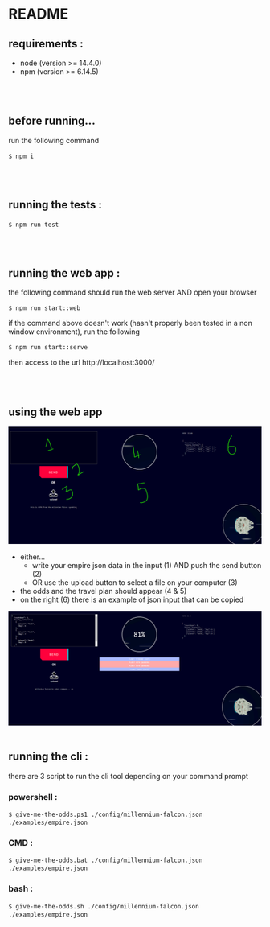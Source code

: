 # README

## requirements :
 
- node (version >= 14.4.0)
- npm (version >= 6.14.5)

<br>
<br>

## before running...

run the following command

```
$ npm i 
```

<br>
<br>

## running the tests :

```
$ npm run test 
```

<br>
<br>

## running the web app :

the following command should run the web server AND open your browser
```
$ npm run start::web
```

if the command above doesn't work (hasn't properly been tested in a non window environment), run the following
```
$ npm run start::serve
```
then access to the url http://localhost:3000/

<br>
<br>

## using the web app
<img src="docs/capture1.png">
  
  - either...
    - write your empire json data in the input (1) AND push the send button (2)
    - OR use the upload button  to select a file on your computer (3)
  - the odds and the travel plan should appear (4 & 5)
  - on the right (6) there is an example of json input that can be copied 
<img src="docs/capture2.png">

<br>
<br>

## running the cli :
there are 3 script to run the cli tool depending on your command prompt
### powershell :
```
$ give-me-the-odds.ps1 ./config/millennium-falcon.json ./examples/empire.json
```
### CMD :
```
$ give-me-the-odds.bat ./config/millennium-falcon.json ./examples/empire.json
```
### bash :
```
$ give-me-the-odds.sh ./config/millennium-falcon.json ./examples/empire.json
```